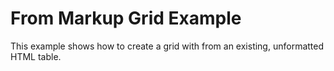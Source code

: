 # From Markup Grid Example #

This example shows how to create a grid with from an existing, unformatted HTML table.
